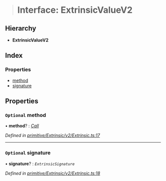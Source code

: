 > # Interface: ExtrinsicValueV2

## Hierarchy

* **ExtrinsicValueV2**

## Index

### Properties

* [method](_primitive_extrinsic_v2_extrinsic_.extrinsicvaluev2.md#optional-method)
* [signature](_primitive_extrinsic_v2_extrinsic_.extrinsicvaluev2.md#optional-signature)

## Properties

### `Optional` method

• **method**? : *[Call](../classes/_primitive_generic_call_.call.md)*

*Defined in [primitive/Extrinsic/v2/Extrinsic.ts:17](https://github.com/polkadot-js/api/blob/1706309/packages/types/src/primitive/Extrinsic/v2/Extrinsic.ts#L17)*

___

### `Optional` signature

• **signature**? : *`ExtrinsicSignature`*

*Defined in [primitive/Extrinsic/v2/Extrinsic.ts:18](https://github.com/polkadot-js/api/blob/1706309/packages/types/src/primitive/Extrinsic/v2/Extrinsic.ts#L18)*
